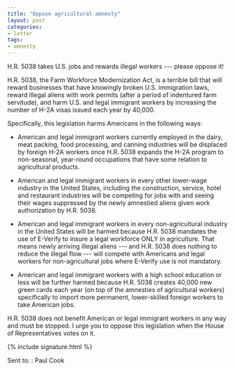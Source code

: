 ```yaml
---
title: "Oppose agricultural amnesty"
layout: post
categories:
- letter
tags:
- amnesty
---
```


H.R. 5038 takes U.S. jobs and rewards illegal workers --- please oppose it!

H.R. 5038, the Farm Workforce Modernization Act, is a terrible bill that will reward businesses that have knowingly broken U.S. immigration laws, reward illegal aliens with work permits (after a period of indentured farm servitude), and harm U.S. and legal immigrant workers by increasing the number of H-2A visas issued each year by 40,000.

Specifically, this legislation harms Americans in the following ways:

- American and legal immigrant workers currently employed in the dairy, meat packing, food processing, and canning industries will be displaced by foreign H-2A workers once H.R. 5038 expands the H-2A program to non-seasonal, year-round occupations that have some relation to agricultural products.

- American and legal immigrant workers in every other lower-wage industry in the United States, including the construction, service, hotel and restaurant industries will be competing for jobs with and seeing their wages suppressed by the newly amnestied aliens given work authorization by H.R. 5038.

- American and legal immigrant workers in every non-agricultural industry in the United States will be harmed because H.R. 5038 mandates the use of E-Verify to insure a legal workforce ONLY in agriculture. That means newly arriving illegal aliens --- and H.R. 5038 does nothing to reduce the illegal flow --- will compete with Americans and legal workers for non-agricultural jobs where E-Verify use is not mandatory.

- American and legal immigrant workers with a high school education or less will be further harmed because H.R. 5038 creates 40,000 new green cards each year (on top of the amnesties of agricultural workers) specifically to import more permanent, lower-skilled foreign workers to take American jobs.

H.R. 5038 does not benefit American or legal immigrant workers in any way and must be stopped. I urge you to oppose this legislation when the House of Representatives votes on it.

{% include signature.html %}

Sent to:
: Paul Cook

